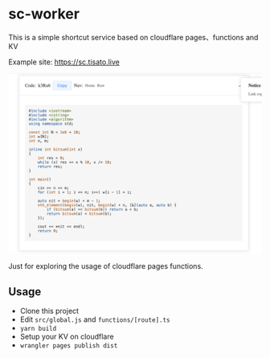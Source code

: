 # sc-worker

This is a simple shortcut service based on cloudflare pages、functions and KV

Example site: https://sc.tisato.live

![](./img/show.png)

Just for exploring the usage of cloudflare pages functions.

## Usage

- Clone this project
- Edit `src/global.js` and `functions/[route].ts`
- `yarn build`
- Setup your KV on cloudflare
- `wrangler pages publish dist`